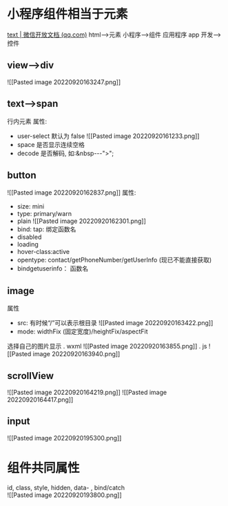 # 小程序组件相当于元素
[text | 微信开放文档 (qq.com)](https://developers.weixin.qq.com/miniprogram/dev/component/text.html)
html-->元素
小程序-->组件
应用程序 app 开发-->控件

## view-->div
![[Pasted image 20220920163247.png]]
## text-->span
行内元素
属性: 
- user-select  默认为 false ![[Pasted image 20220920161233.png]]
- space 是否显示连续空格
- decode 是否解码,  如:&nbsp---">"; 

## button
![[Pasted image 20220920162837.png]]
属性: 
- size: mini
- type: primary/warn
- plain ![[Pasted image 20220920162301.png]]
- bind: tap: 绑定函数名
- disabled
- loading
- hover-class:active
- opentype: contact/getPhoneNumber/getUserInfo (现已不能直接获取)
- bindgetuserinfo： 函数名

## image
属性
- src:  有时候“/”可以表示根目录
![[Pasted image 20220920163422.png]]
- mode: widthFix (固定宽度)/heightFix/aspectFit

选择自己的图片显示
. wxml 
![[Pasted image 20220920163855.png]]
. js 
![[Pasted image 20220920163940.png]]

## scrollView
![[Pasted image 20220920164219.png]]
![[Pasted image 20220920164417.png]]

## input
![[Pasted image 20220920195300.png]]
# 组件共同属性
id, class, style, hidden, data- , bind/catch  
![[Pasted image 20220920193800.png]]